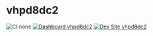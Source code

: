 # vhpd8dc2

![CI none](https://img.shields.io/badge/ci-none-orange.svg)
[![Dashboard vhpd8dc2](https://img.shields.io/badge/dashboard-vhpd8dc2-yellow.svg)](https://dashboard.pantheon.io/sites/63ed8179-e134-4757-9ef1-3998323c3a3f#dev/code)
[![Dev Site vhpd8dc2](https://img.shields.io/badge/site-vhpd8dc2-blue.svg)](http://dev-vhpd8dc2.pantheonsite.io/)